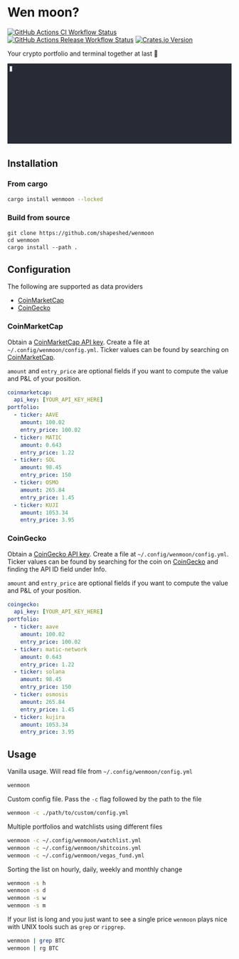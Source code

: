 # Wen moon?

<!-- dprint-ignore-start -->
[![GitHub Actions CI Workflow Status][1]][2]
[![GitHub Actions Release Workflow Status][3]][4] 
[![Crates.io Version][5]][6]
<!-- dprint-ignore-end -->

Your crypto portfolio and terminal together at last :handshake:

![wen moon?](doc/wenmoon-opt.gif)

## Installation

### From cargo

```sh
cargo install wenmoon --locked
```

### Build from source

```
git clone https://github.com/shapeshed/wenmoon
cd wenmoon
cargo install --path .
```

## Configuration

The following are supported as data providers

- [CoinMarketCap][7]
- [CoinGecko][9]

### CoinMarketCap

Obtain a [CoinMarketCap API key][8]. Create a file at
`~/.config/wenmoon/config.yml`. Ticker values can be found by searching on
[CoinMarketCap][7].

`amount` and `entry_price` are optional fields if you want to compute the value
and P&L of your position.

```yaml
coinmarketcap:
  api_key: [YOUR_API_KEY_HERE]
portfolio:
  - ticker: AAVE
    amount: 100.02
    entry_price: 100.02
  - ticker: MATIC
    amount: 0.643
    entry_price: 1.22
  - ticker: SOL
    amount: 98.45
    entry_price: 150
  - ticker: OSMO
    amount: 265.84
    entry_price: 1.45
  - ticker: KUJI
    amount: 1053.34
    entry_price: 3.95
```

### CoinGecko

Obtain a [CoinGecko API key][10]. Create a file at
`~/.config/wenmoon/config.yml`. Ticker values can be found by searching for the
coin on [CoinGecko][9] and finding the API ID field under Info.

`amount` and `entry_price` are optional fields if you want to compute the value
and P&L of your position.

```yaml
coingecko:
  api_key: [YOUR_API_KEY_HERE]
portfolio:
  - ticker: aave
    amount: 100.02
    entry_price: 100.02
  - ticker: matic-network
    amount: 0.643
    entry_price: 1.22
  - ticker: solana
    amount: 98.45
    entry_price: 150
  - ticker: osmosis
    amount: 265.84
    entry_price: 1.45
  - ticker: kujira
    amount: 1053.34
    entry_price: 3.95
```

## Usage

Vanilla usage. Will read file from `~/.config/wenmoon/config.yml`

```sh
wenmoon
```

Custom config file. Pass the `-c` flag followed by the path to the file

```sh
wenmoon -c ./path/to/custom/config.yml
```

Multiple portfolios and watchlists using different files

```sh
wenmoon -c ~/.config/wenmoon/watchlist.yml
wenmoon -c ~/.config/wenmoon/shitcoins.yml
wenmoon -c ~/.config/wenmoon/vegas_fund.yml
```

Sorting the list on hourly, daily, weekly and monthly change

```sh
wenmoon -s h
wenmoon -s d
wenmoon -s w
wenmoon -s m
```

If your list is long and you just want to see a single price `wenmoon` plays
nice with UNIX tools such as `grep` or `ripgrep`.

```sh
wenmoon | grep BTC
wenmoon | rg BTC
```

[1]: https://img.shields.io/github/actions/workflow/status/shapeshed/wenmoon/ci.yml?style=for-the-badge&label=ci
[2]: https://github.com/shapeshed/wenmoon/actions/workflows/ci.yml
[3]: https://img.shields.io/github/actions/workflow/status/shapeshed/wenmoon/release.yml?style=for-the-badge&label=release
[4]: https://github.com/shapeshed/wenmoon/releases
[5]: https://img.shields.io/crates/v/wenmoon?style=for-the-badge
[6]: https://crates.io/crates/wenmoon
[7]: https://coinmarketcap.com/
[8]: https://coinmarketcap.com/api/
[9]: https://www.coingecko.com/
[10]: https://www.coingecko.com/en/api
